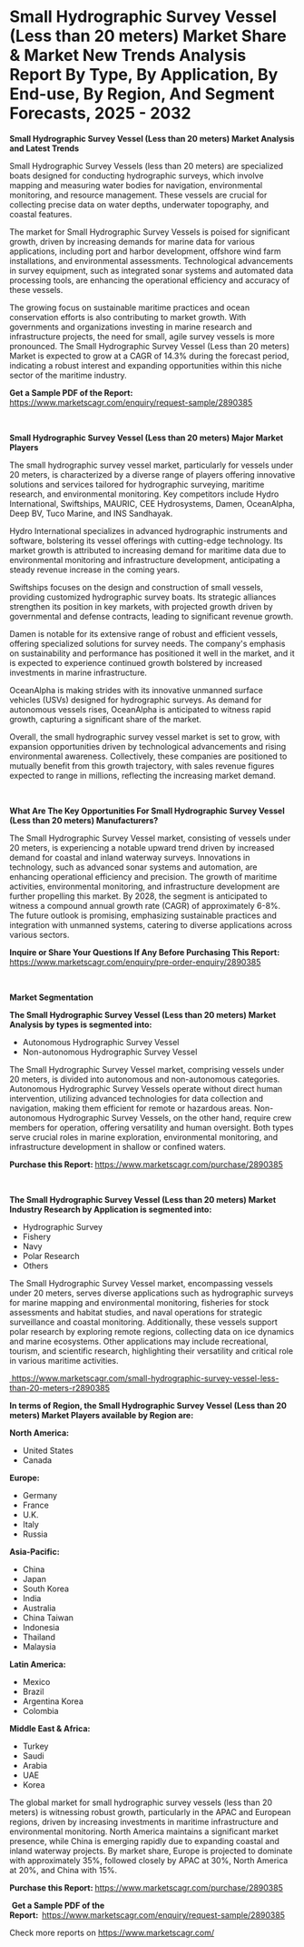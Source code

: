 <p><h1>Small Hydrographic Survey Vessel (Less than 20 meters) Market Share & Market New Trends Analysis Report By Type, By Application, By End-use, By Region, And Segment Forecasts, 2025 - 2032</h1></p><p><strong>Small Hydrographic Survey Vessel (Less than 20 meters) Market Analysis and Latest Trends</strong></p>
<p><p>Small Hydrographic Survey Vessels (less than 20 meters) are specialized boats designed for conducting hydrographic surveys, which involve mapping and measuring water bodies for navigation, environmental monitoring, and resource management. These vessels are crucial for collecting precise data on water depths, underwater topography, and coastal features.</p><p>The market for Small Hydrographic Survey Vessels is poised for significant growth, driven by increasing demands for marine data for various applications, including port and harbor development, offshore wind farm installations, and environmental assessments. Technological advancements in survey equipment, such as integrated sonar systems and automated data processing tools, are enhancing the operational efficiency and accuracy of these vessels. </p><p>The growing focus on sustainable maritime practices and ocean conservation efforts is also contributing to market growth. With governments and organizations investing in marine research and infrastructure projects, the need for small, agile survey vessels is more pronounced. The Small Hydrographic Survey Vessel (Less than 20 meters) Market is expected to grow at a CAGR of 14.3% during the forecast period, indicating a robust interest and expanding opportunities within this niche sector of the maritime industry.</p></p>
<p><strong>Get a Sample PDF of the Report:&nbsp;</strong> <a href="https://www.marketscagr.com/enquiry/request-sample/2890385?utm_campaign=2452&utm_medium=2&utm_source=Github&utm_content=ia&utm_term=14032025&utm_id=small-hydrographic-survey-vessel-less-than-20-meters">https://www.marketscagr.com/enquiry/request-sample/2890385</a></p>
<p>&nbsp;</p>
<p><strong>Small Hydrographic Survey Vessel (Less than 20 meters) Major Market Players</strong></p>
<p><p>The small hydrographic survey vessel market, particularly for vessels under 20 meters, is characterized by a diverse range of players offering innovative solutions and services tailored for hydrographic surveying, maritime research, and environmental monitoring. Key competitors include Hydro International, Swiftships, MAURIC, CEE Hydrosystems, Damen, OceanAlpha, Deep BV, Tuco Marine, and INS Sandhayak.</p><p>Hydro International specializes in advanced hydrographic instruments and software, bolstering its vessel offerings with cutting-edge technology. Its market growth is attributed to increasing demand for maritime data due to environmental monitoring and infrastructure development, anticipating a steady revenue increase in the coming years.</p><p>Swiftships focuses on the design and construction of small vessels, providing customized hydrographic survey boats. Its strategic alliances strengthen its position in key markets, with projected growth driven by governmental and defense contracts, leading to significant revenue growth.</p><p>Damen is notable for its extensive range of robust and efficient vessels, offering specialized solutions for survey needs. The company's emphasis on sustainability and performance has positioned it well in the market, and it is expected to experience continued growth bolstered by increased investments in marine infrastructure.</p><p>OceanAlpha is making strides with its innovative unmanned surface vehicles (USVs) designed for hydrographic surveys. As demand for autonomous vessels rises, OceanAlpha is anticipated to witness rapid growth, capturing a significant share of the market.</p><p>Overall, the small hydrographic survey vessel market is set to grow, with expansion opportunities driven by technological advancements and rising environmental awareness. Collectively, these companies are positioned to mutually benefit from this growth trajectory, with sales revenue figures expected to range in millions, reflecting the increasing market demand.</p></p>
<p>&nbsp;</p>
<p><strong>What Are The Key Opportunities For Small Hydrographic Survey Vessel (Less than 20 meters) Manufacturers?</strong></p>
<p><p>The Small Hydrographic Survey Vessel market, consisting of vessels under 20 meters, is experiencing a notable upward trend driven by increased demand for coastal and inland waterway surveys. Innovations in technology, such as advanced sonar systems and automation, are enhancing operational efficiency and precision. The growth of maritime activities, environmental monitoring, and infrastructure development are further propelling this market. By 2028, the segment is anticipated to witness a compound annual growth rate (CAGR) of approximately 6-8%. The future outlook is promising, emphasizing sustainable practices and integration with unmanned systems, catering to diverse applications across various sectors.</p></p>
<p><strong>Inquire or Share Your Questions If Any Before Purchasing This Report:</strong> <a href="https://www.marketscagr.com/enquiry/pre-order-enquiry/2890385?utm_campaign=2452&utm_medium=2&utm_source=Github&utm_content=ia&utm_term=14032025&utm_id=small-hydrographic-survey-vessel-less-than-20-meters">https://www.marketscagr.com/enquiry/pre-order-enquiry/2890385</a></p>
<p>&nbsp;</p>
<p><strong>Market Segmentation</strong></p>
<p><strong>The Small Hydrographic Survey Vessel (Less than 20 meters) Market Analysis by types is segmented into:</strong></p>
<p><ul><li>Autonomous Hydrographic Survey Vessel</li><li>Non-autonomous Hydrographic Survey Vessel</li></ul></p>
<p><p>The Small Hydrographic Survey Vessel market, comprising vessels under 20 meters, is divided into autonomous and non-autonomous categories. Autonomous Hydrographic Survey Vessels operate without direct human intervention, utilizing advanced technologies for data collection and navigation, making them efficient for remote or hazardous areas. Non-autonomous Hydrographic Survey Vessels, on the other hand, require crew members for operation, offering versatility and human oversight. Both types serve crucial roles in marine exploration, environmental monitoring, and infrastructure development in shallow or confined waters.</p></p>
<p><strong>Purchase this Report:&nbsp;</strong><a href="https://www.marketscagr.com/purchase/2890385?utm_campaign=2452&utm_medium=2&utm_source=Github&utm_content=ia&utm_term=14032025&utm_id=small-hydrographic-survey-vessel-less-than-20-meters">https://www.marketscagr.com/purchase/2890385</a></p>
<p>&nbsp;</p>
<p><strong>The Small Hydrographic Survey Vessel (Less than 20 meters) Market Industry Research by Application is segmented into:</strong></p>
<p><ul><li>Hydrographic Survey</li><li>Fishery</li><li>Navy</li><li>Polar Research</li><li>Others</li></ul></p>
<p><p>The Small Hydrographic Survey Vessel market, encompassing vessels under 20 meters, serves diverse applications such as hydrographic surveys for marine mapping and environmental monitoring, fisheries for stock assessments and habitat studies, and naval operations for strategic surveillance and coastal monitoring. Additionally, these vessels support polar research by exploring remote regions, collecting data on ice dynamics and marine ecosystems. Other applications may include recreational, tourism, and scientific research, highlighting their versatility and critical role in various maritime activities.</p></p>
<p><a href="https://www.marketscagr.com/small-hydrographic-survey-vessel-less-than-20-meters-r2890385?utm_campaign=2452&utm_medium=2&utm_source=Github&utm_content=ia&utm_term=14032025&utm_id=small-hydrographic-survey-vessel-less-than-20-meters">&nbsp;https://www.marketscagr.com/small-hydrographic-survey-vessel-less-than-20-meters-r2890385</a></p>
<p><strong>In terms of Region, the Small Hydrographic Survey Vessel (Less than 20 meters) Market Players available by Region are:</strong></p>
<p>
    <p> <strong> North America: </strong>
        <ul>
            <li>United States</li>
            <li>Canada</li>
        </ul>
        </p> 
    <p> <strong> Europe: </strong>
        <ul>
            <li>Germany</li>
            <li>France</li>
            <li>U.K.</li>
            <li>Italy</li>
            <li>Russia</li>
        </ul>
        </p> 
    <p> <strong> Asia-Pacific: </strong>
        <ul>
            <li>China</li>
            <li>Japan</li>
            <li>South Korea</li>
            <li>India</li>
            <li>Australia</li>
            <li>China Taiwan</li>
            <li>Indonesia</li>
            <li>Thailand</li>
            <li>Malaysia</li>
        </ul>
        </p> 
    <p> <strong> Latin America: </strong>
        <ul>
            <li>Mexico</li>
            <li>Brazil</li>
            <li>Argentina Korea</li>
            <li>Colombia</li>
        </ul>
        </p> 
    <p> <strong> Middle East & Africa: </strong>
        <ul>
            <li>Turkey</li>
            <li>Saudi</li>
            <li>Arabia</li>
            <li>UAE</li>
            <li>Korea</li>
        </ul>
    </p>
    </p>
<p><p>The global market for small hydrographic survey vessels (less than 20 meters) is witnessing robust growth, particularly in the APAC and European regions, driven by increasing investments in maritime infrastructure and environmental monitoring. North America maintains a significant market presence, while China is emerging rapidly due to expanding coastal and inland waterway projects. By market share, Europe is projected to dominate with approximately 35%, followed closely by APAC at 30%, North America at 20%, and China with 15%.</p></p>
<p><strong>Purchase this Report: </strong><a href="https://www.marketscagr.com/purchase/2890385?utm_campaign=2452&utm_medium=2&utm_source=Github&utm_content=ia&utm_term=14032025&utm_id=small-hydrographic-survey-vessel-less-than-20-meters">https://www.marketscagr.com/purchase/2890385</a></p>
<p>&nbsp;<strong>Get a Sample PDF of the Report:&nbsp;&nbsp;</strong><a href="https://www.marketscagr.com/enquiry/request-sample/2890385?utm_campaign=2452&utm_medium=2&utm_source=Github&utm_content=ia&utm_term=14032025&utm_id=small-hydrographic-survey-vessel-less-than-20-meters">https://www.marketscagr.com/enquiry/request-sample/2890385</a></p>
<p><strong></strong></p>
<p>Check more reports on <a href="https://www.marketscagr.com/?utm_campaign=2452&utm_medium=2&utm_source=Github&utm_content=ia&utm_term=14032025&utm_id=small-hydrographic-survey-vessel-less-than-20-meters">https://www.marketscagr.com/</a></p>